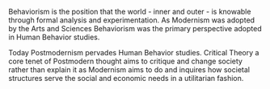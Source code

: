 <p><span style=font-weight: 400;>Behaviorism is the position that the world - inner and outer - is knowable through formal analysis and experimentation. As Modernism was adopted by the Arts and Sciences Behaviorism was the primary perspective adopted in Human Behavior studies.</span></p>

<p><span style=font-weight: 400;>Today Postmodernism pervades Human Behavior studies. Critical Theory a core tenet of Postmodern thought aims to critique and change society rather than explain it as Modernism aims to do and inquires how societal structures serve the social and economic needs in a utilitarian fashion.</span></p>